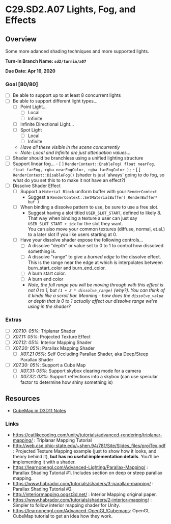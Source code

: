 C29.SD2.A07 Lights, Fog, and Effects
======

## Overview
Some more adanced shading techniques and more supported lights. 

**Turn-In Branch Name: `sd2/turnin/a07`**

**Due Date: Apr 16, 2020**

### Goal [80/80]
- [ ] Be able to support up to at least 8 concurrent lights
- [ ] Be able to support different light types...
    - [ ] Point Light...
        - [ ] Local 
        - [ ] Infinite
    - [ ] Infinite Directional Light...
    - [ ] Spot Light
       - [ ] Local
       - [ ] Infinite
    - *Have all these visible in the scene concurrently*
    - *Note: Local and Infinite are just attenuation values...*
- [ ] Shader should be branchless using a unified lighting structure 
- [ ] Support linear fog...
      - [ ] `RenderContext::EnableFog( float nearFog, float farFog, rgba nearFogColor, rgba farFogColor );` 
      - [ ] `RenderContext::DisableFog()` (shader is just 'always' going to do fog, so what do you set this to to make it not have an effect?)
- [ ] Dissolve Shader Effect
    - [ ] Support a `Material Block` uniform buffer with your `RenderContext`
        - Suggest a `RenderContext::SetMaterialBuffer( RenderBuffer* buf )`  
    - [ ] When binding a dissolve pattern to use, be sure to use a free slot.   
        - Suggest having a slot titled `USER_SLOT_START`, defined to likely 8.  That way when binding a texture 
          a user can just say `USER_SLOT_START + idx` for the slot they want.  
          You can also move your common textures (diffuse, normal, et.al.) to a later slot if you like users starting at 0. 
    - [ ] Have your dissolve shader expose the following controls...
        - [ ] A dissolve "depth" or value set to 0 to 1 to control how dissolved something is.
        - [ ] A dissolve "range" to give a *burned edge* to the dissolve effect.  This is the range near the edge at which is interpolates between burn_start_color and burn_end_color.  
        - [ ] A burn start color.
        - [ ] A burn end color
        - *Note, the full range you will be moving through with this effect is not 0 to 1, but `(1 + 2 * dissolve_range)` (why?).  You can think of it kinda like a scroll bar.  Meaning - how does the `dissolve_value` or depth that is 0 to 1 actually affect our dissolve range we're using in the shader?*

### Extras
- [ ] *X07.10: 05%*: Triplanar Shader
- [ ] *X07.11: 05%*: Projected Texture Effect
- [ ] *X07.12: 05%*: Interior Mapping Shader
- [ ] *X07.20: 05%*: Parallax Mapping Shader
    - [ ] *X07.21 05%*: Self Occluding Parallax Shader, aka Deep/Steep Parallax Shader
- [ ] *X07.30: 05%*: Support a Cube Map
    - [ ] *X07.31: 05%*: Support skybox clearing mode for a camera
    - [ ] *X07.32: 03%*: Support reflections into a skybox (can use specular factor to determine how shiny something is)

## Resources
- [CubeMap in D3D11 Notes](./cubemap_creation.md)    

### Links
- https://catlikecoding.com/unity/tutorials/advanced-rendering/triplanar-mapping/ : Triplanar Mapping Tutorial
- http://web.cse.ohio-state.edu/~shen.94/781/Site/Slides_files/projTex.pdf : Projected Texture Mapping example (just to show how it looks, and theory behind it), **but has no useful implementation details**.  You'll be implementing it with a shader.  
- https://learnopengl.com/Advanced-Lighting/Parallax-Mapping/ : Parallax Shading Tutorial #1.  Includes section on deep or steep parallax mapping.
- https://www.habrador.com/tutorials/shaders/3-parallax-mapping/ : Parallax Shading Tutorial #2
- http://interiormapping.oogst3d.net/ : Interior Mapping original paper. 
- https://www.habrador.com/tutorials/shaders/2-interior-mapping/ : Simpler to follow interior mapping shader for Unity.
- https://learnopengl.com/Advanced-OpenGL/Cubemaps: OpenGL CubeMap tutorial to get an idea how they work.
